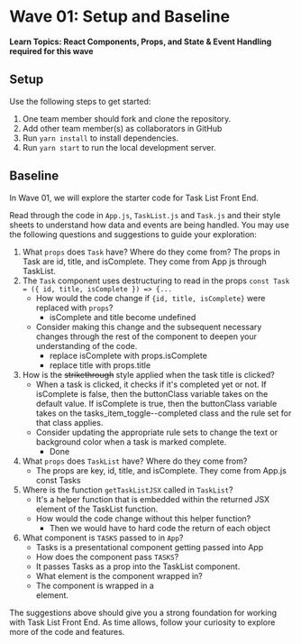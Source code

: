 # Wave 01: Setup and Baseline

**Learn Topics: React Components, Props, and State & Event Handling required for this wave**

## Setup

Use the following steps to get started:

1. One team member should fork and clone the repository.
1. Add other team member(s) as collaborators in GitHub
1. Run `yarn install` to install dependencies.
1. Run `yarn start` to run the local development server.

## Baseline

In Wave 01, we will explore the starter code for Task List Front End.

Read through the code in `App.js`, `TaskList.js` and `Task.js` and their style sheets to understand how data and events are being handled. You may use the following questions and suggestions to guide your exploration:

1. What `props` does `Task` have? Where do they come from?
   The props in Task are id, title, and isComplete. They come from App js through TaskList.
2. The `Task` component uses destructuring to read in the props `const Task = ({ id, title, isComplete }) => {...`
    - How would the code change if `{id, title, isComplete}` were replaced with `props`?
       - isComplete and title become undefined
    - Consider making this change and the subsequent necessary changes through the rest of the component to deepen your understanding of the code.
      - replace isComplete with props.isComplete
      - replace title with props.title
3. How is the ~~strikethrough~~ style applied when the task title is clicked?
      - When a task is clicked, it checks if it's completed yet or not. If isComplete is false, then the buttonClass variable takes on the default value. If isComplete is true, then the buttonClass variable takes on the tasks_item_toggle--completed class and the rule set for that class applies. 
    - Consider updating the appropriate rule sets to change the text or background color when a task is marked complete.
      - Done
4. What `props` does `TaskList` have? Where do they come from?
   - The props are key, id, title, and isComplete. They come from App.js const Tasks
5. Where is the function `getTaskListJSX` called in `TaskList`?
    - It's a helper function that is embedded within the returned JSX element of the TaskList function. 
    - How would the code change without this helper function?
      - Then we would have to hard code the return of each object
6. What component is `TASKS` passed to in `App`?
   - Tasks is a presentational component getting passed into App
    - How does the component pass `TASKS`?
     - It passes Tasks as a prop into the TaskList component.
    - What element is the component wrapped in?
    - The component is wrapped in a <div> element. 

The suggestions above should give you a strong foundation for working with Task List Front End. As time allows, follow your curiosity to explore more of the code and features.








